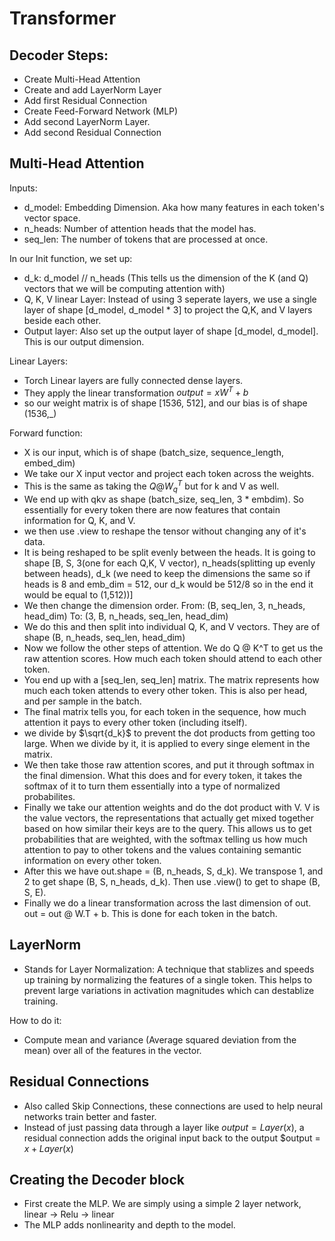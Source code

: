 # Transformer
## Decoder Steps:
- Create Multi-Head Attention
- Create and add LayerNorm Layer
- Add first Residual Connection
- Create Feed-Forward Network (MLP)
- Add second LayerNorm Layer.
- Add second Residual Connection

## Multi-Head Attention
Inputs:
- d_model: Embedding Dimension.  Aka how many features in each token's vector space. 
- n_heads: Number of attention heads that the model has.
- seq_len: The number of tokens that are processed at once.

In our Init function, we set up:
- d_k: d_model // n_heads (This tells us the dimension of the K (and Q) vectors that we will be computing attention with)
- Q, K, V linear Layer: Instead of using 3 seperate layers, we use a single layer of shape [d_model, d_model * 3] to project the Q,K, and V layers beside each other. 
- Output layer:  Also set up the output layer of shape [d_model, d_model].  This is our output dimension.

Linear Layers:
- Torch Linear layers are fully connected dense layers.  
- They apply the linear transformation $output=xW^T+b$
- so our weight matrix is of shape [1536, 512], and our bias is of shape (1536,_)

Forward function:
- X is our input, which is of shape (batch_size, sequence_length, embed_dim)
- We take our X input vector and project each token across the weights.
- This is the same as taking the $Q @ W_q^T$ but for k and V as well.
- We end up with qkv as shape (batch_size, seq_len, 3 * embdim).  So essentially for every token there are now features that contain information for Q, K, and V.
- we then use .view to reshape the tensor without changing any of it's data.
- It is being reshaped to be split evenly between the heads. It is going to shape [B, S, 3(one for each Q,K, V vector), n_heads(splitting up evenly between heads), d_k (we need to keep the dimensions the same so if heads is 8 and emb_dim = 512, our d_k would be 512/8 so in the end it would be equal to (1,512))]
- We then change the dimension order. From: (B, seq_len, 3, n_heads, head_dim) To: (3, B, n_heads, seq_len, head_dim)
- We do this and then split into individual Q, K, and V vectors. They are of shape (B, n_heads, seq_len, head_dim)
- Now we follow the other steps of attention.  We do Q @ K^T to get us the raw attention scores. How much each token should attend to each other token.
- You end up with a [seq_len, seq_len] matrix.  The matrix represents how much each token attends to every other token.  This is also per head, and per sample in the batch.
- The final matrix tells you, for each token in the sequence, how much attention it pays to every other token (including itself).
- we divide by $\sqrt{d_k}$ to prevent the dot products from getting too large.  When we divide by it, it is applied to every singe element in the matrix.
- We then take those raw attention scores, and put it through softmax in the final dimension.  What this does and for every token, it takes the softmax of it to turn them essentially into a type of normalized probabilites.
- Finally we take our attention weights and do the dot product with V.  V is the value vectors, the representations that actually get mixed together based on how similar their keys are to the query.  This allows us to get probabilities that are weighted, with the softmax telling us how much attention to pay to other tokens and the values containing semantic information on every other token.
- After this we have out.shape = (B, n_heads, S, d_k). We transpose 1, and 2 to get shape (B, S, n_heads, d_k). Then use .view() to get to shape (B, S, E).
- Finally we do a linear transformation across the last dimension of out. out = out @ W.T + b. This is done for each token in the batch.

## LayerNorm
- Stands for Layer Normalization: A technique that stablizes and speeds up training by normalizing the features of a single token.  This helps to prevent large variations in activation magnitudes which can destablize training.

How to do it:
- Compute mean and variance (Average squared deviation from the mean) over all of the features in the vector.

## Residual Connections
- Also called Skip Connections, these connections are used to help neural networks train better and faster.
- Instead of just passing data through a layer like $output = Layer(x)$, a residual connection adds the original input back to the output $output = $x + Layer(x)$


## Creating the Decoder block
- First create the MLP. We are simply using a simple 2 layer network, linear -> Relu -> linear
- The MLP adds nonlinearity and depth to the model.  